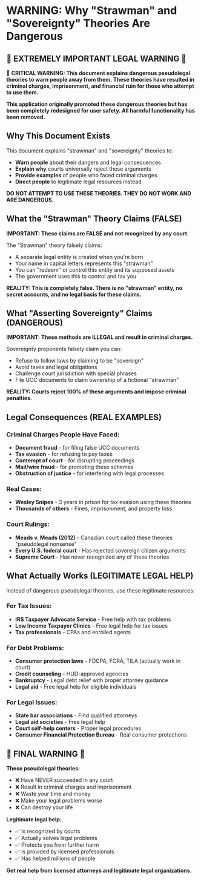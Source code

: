 # WARNING: Why "Strawman" and "Sovereignty" Theories Are Dangerous

## 🛑 **EXTREMELY IMPORTANT LEGAL WARNING** 🛑

🚨 **CRITICAL WARNING: This document explains dangerous pseudolegal theories to warn people away from them. These theories have resulted in criminal charges, imprisonment, and financial ruin for those who attempt to use them.**

**This application originally promoted these dangerous theories but has been completely redesigned for user safety. All harmful functionality has been removed.**

## Why This Document Exists

This document explains "strawman" and "sovereignty" theories to:
- **Warn people** about their dangers and legal consequences
- **Explain why** courts universally reject these arguments  
- **Provide examples** of people who faced criminal charges
- **Direct people** to legitimate legal resources instead

**DO NOT ATTEMPT TO USE THESE THEORIES. THEY DO NOT WORK AND ARE DANGEROUS.**

## What the "Strawman" Theory Claims (FALSE)

**IMPORTANT: These claims are FALSE and not recognized by any court.**

The "Strawman" theory falsely claims:
- A separate legal entity is created when you're born
- Your name in capital letters represents this "strawman" 
- You can "redeem" or control this entity and its supposed assets
- The government uses this to control and tax you

**REALITY: This is completely false. There is no "strawman" entity, no secret accounts, and no legal basis for these claims.**

## What "Asserting Sovereignty" Claims (DANGEROUS)

**IMPORTANT: These methods are ILLEGAL and result in criminal charges.**

Sovereignty proponents falsely claim you can:
- Refuse to follow laws by claiming to be "sovereign"
- Avoid taxes and legal obligations  
- Challenge court jurisdiction with special phrases
- File UCC documents to claim ownership of a fictional "strawman"

**REALITY: Courts reject 100% of these arguments and impose criminal penalties.**

## Legal Consequences (REAL EXAMPLES)

### Criminal Charges People Have Faced:
- **Document fraud** - for filing false UCC documents
- **Tax evasion** - for refusing to pay taxes
- **Contempt of court** - for disrupting proceedings
- **Mail/wire fraud** - for promoting these schemes
- **Obstruction of justice** - for interfering with legal processes

### Real Cases:
- **Wesley Snipes** - 3 years in prison for tax evasion using these theories
- **Thousands of others** - Fines, imprisonment, and property loss

### Court Rulings:
- **Meads v. Meads (2012)** - Canadian court called these theories "pseudolegal nonsense"
- **Every U.S. federal court** - Has rejected sovereign citizen arguments
- **Supreme Court** - Has never recognized any of these theories

## What Actually Works (LEGITIMATE LEGAL HELP)

Instead of dangerous pseudolegal theories, use these legitimate resources:

### For Tax Issues:
- **IRS Taxpayer Advocate Service** - Free help with tax problems
- **Low Income Taxpayer Clinics** - Free legal help for tax issues
- **Tax professionals** - CPAs and enrolled agents

### For Debt Problems:  
- **Consumer protection laws** - FDCPA, FCRA, TILA (actually work in court)
- **Credit counseling** - HUD-approved agencies
- **Bankruptcy** - Legal debt relief with proper attorney guidance
- **Legal aid** - Free legal help for eligible individuals

### For Legal Issues:
- **State bar associations** - Find qualified attorneys
- **Legal aid societies** - Free legal help
- **Court self-help centers** - Proper legal procedures
- **Consumer Financial Protection Bureau** - Real consumer protections

## 🚨 **FINAL WARNING** 🚨

**These pseudolegal theories:**
- ❌ Have NEVER succeeded in any court
- ❌ Result in criminal charges and imprisonment  
- ❌ Waste your time and money
- ❌ Make your legal problems worse
- ❌ Can destroy your life

**Legitimate legal help:**
- ✅ Is recognized by courts
- ✅ Actually solves legal problems
- ✅ Protects you from further harm
- ✅ Is provided by licensed professionals
- ✅ Has helped millions of people

**Get real help from licensed attorneys and legitimate legal organizations.**
